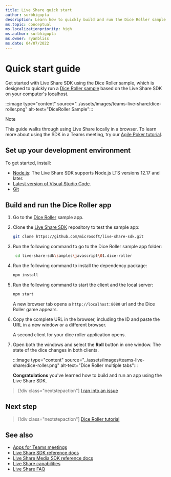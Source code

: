 ```yaml
---
title: Live Share quick start
author: surbhigupta
description: Learn how to quickly build and run the Dice Roller sample using Microsoft Live Share SDK with Microsoft Visual Studio Code, Node.js, and Git.
ms.topic: conceptual
ms.localizationpriority: high
ms.author: surbhigupta
ms.owner: ryanbliss
ms.date: 04/07/2022
---
```


# Quick start guide

Get started with Live Share SDK using the Dice Roller sample, which is designed to quickly run a [Dice Roller sample](https://github.com/microsoft/live-share-sdk/tree/main/samples/javascript/01.dice-roller) based on the Live Share SDK on your computer's localhost.

:::image type="content" source="../assets/images/teams-live-share/dice-roller.png" alt-text="DiceRoller Sample":::

> [!NOTE]
> This guide walks through using Live Share locally in a browser. To learn more about using the SDK in a Teams meeting, try our [Agile Poker tutorial](../sbs-teams-live-share.yml).

## Set up your development environment

To get started, install:

* [Node.js](https://nodejs.org/en/download): The Live Share SDK supports Node.js LTS versions 12.17 and later.
* [Latest version of Visual Studio Code](https://code.visualstudio.com/).
* [Git](https://git-scm.com/downloads)

## Build and run the Dice Roller app

1. Go to the [Dice Roller](https://github.com/microsoft/live-share-sdk/tree/main/samples/javascript/01.dice-roller) sample app.

1. Clone the [Live Share SDK](https://github.com/microsoft/live-share-sdk) repository to test the sample app:

    ```bash
    git clone https://github.com/microsoft/live-share-sdk.git
    ```

1. Run the following command to go to the Dice Roller sample app folder:

   ```bash
    cd live-share-sdk\samples\javascript\01.dice-roller
   ```

1. Run the following command to install the dependency package:

    ```bash
    npm install
    ```

1. Run the following command to start the client and the local server:

   ```bash
   npm start
   ```
  
     A new browser tab opens a `http://localhost:8080` url and the Dice Roller game appears.

1. Copy the complete URL in the browser, including the ID and paste the URL in a new window or a different browser.

   A second client for your dice roller application opens.

1. Open both the windows and select the **Roll** button in one window. The state of the dice changes in both clients.

    :::image type="content" source="../assets/images/teams-live-share/dice-roller.png" alt-text="Dice Roller multiple tabs":::
  
   **Congratulations** you've learned how to build and run an app using the Live Share SDK.

> [!div class="nextstepaction"]
> [I ran into an issue](https://github.com/MicrosoftDocs/msteams-docs/issues/new?template=Doc-Feedback.yaml&title=%5BI+ran+into+an+issue%5D+Build+and+run+the+Dice+Roller+app&&author=%40surbhigupta&pageUrl=https%3A%2F%2Flearn.microsoft.com%2Fen-us%2Fmicrosoftteams%2Fplatform%2Fapps-in-teams-meetings%2Fteams-live-share-quick-start%23build-and-run-the-dice-roller-app&contentSourceUrl=https%3A%2F%2Fgithub.com%2FMicrosoftDocs%2Fmsteams-docs%2Fblob%2Fmain%2Fmsteams-platform%2Fapps-in-teams-meetings%2Fteams-live-share-quick-start.md&documentVersionIndependentId=ed8f0f96-5a47-75e3-e8f8-0a53dad9da52&platformId=eb4ca777-1abd-300d-16a1-0c05025c8db2&metadata=*%2BID%253A%2Be473e1f3-69f5-bcfa-bcab-54b098b59c80%2B%250A*%2BService%253A%2B%2A%2Amsteams%2A%2A)

## Next step

> [!div class="nextstepaction"]
> [Dice Roller tutorial](teams-live-share-tutorial.md)

## See also

* [Apps for Teams meetings](teams-apps-in-meetings.md)
* [Live Share SDK reference docs](/javascript/api/@microsoft/live-share/)
* [Live Share Media SDK reference docs](/javascript/api/@microsoft/live-share-media/)
* [Live Share capabilities](teams-live-share-capabilities.md)
* [Live Share FAQ](teams-live-share-faq.md)
